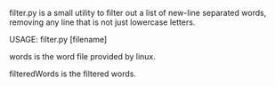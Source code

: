filter.py is a small utility to filter out a list of new-line separated words, removing any line that is not just lowercase letters.

USAGE: filter.py [filename]

words is the word file provided by linux.

filteredWords is the filtered words.
